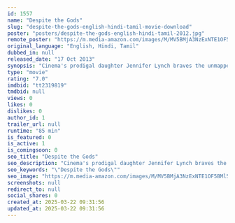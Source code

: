 ```yaml
---
id: 1557
name: "Despite the Gods"
slug: "despite-the-gods-english-hindi-tamil-movie-download"
poster: "posters/despite-the-gods-english-hindi-tamil-2012.jpg"
remote_poster: "https://m.media-amazon.com/images/M/MV5BMjA3NzExNTE1OF5BMl5BanBnXkFtZTcwOTU4NTY2Nw@@._V1_SX300.jpg"
original_language: "English, Hindi, Tamil"
dubbed_in: null
released_date: "17 Oct 2013"
synopsis: "Cinema's prodigal daughter Jennifer Lynch braves the unmapped territory of Bollywood-Hollywood movie making, where chaos is the process and filmmaking doubles as a crash course in acceptance and self-realization."
type: "movie"
rating: "7.0"
imdbid: "tt2319819"
tmdbid: null
views: 0
likes: 0
dislikes: 0
author_id: 1
trailer_url: null
runtime: "85 min"
is_featured: 0
is_active: 1
is_comingsoon: 0
seo_title: "Despite the Gods"
seo_description: "Cinema's prodigal daughter Jennifer Lynch braves the unmapped territory of Bollywood-Hollywood movie making, where chaos is the process and filmmaking doubles as a crash course in acceptance and self-realization."
seo_keywords: "\"Despite the Gods\""
seo_image: "https://m.media-amazon.com/images/M/MV5BMjA3NzExNTE1OF5BMl5BanBnXkFtZTcwOTU4NTY2Nw@@._V1_SX300.jpg"
screenshots: null
redirect_to: null
social_shares: 0
created_at: 2025-03-22 09:31:56
updated_at: 2025-03-22 09:31:56
---
```


